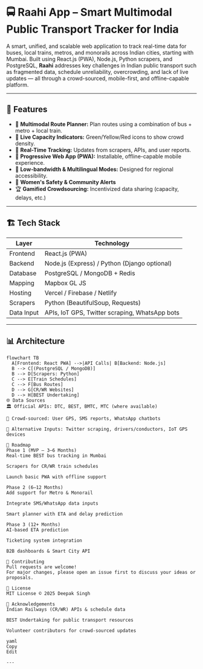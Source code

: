 # 🚍 Raahi App – Smart Multimodal Public Transport Tracker for India

A smart, unified, and scalable web application to track real-time data for buses, local trains, metros, and monorails across Indian cities, starting with Mumbai. Built using React.js (PWA), Node.js, Python scrapers, and PostgreSQL, **Raahi** addresses key challenges in Indian public transport such as fragmented data, schedule unreliability, overcrowding, and lack of live updates — all through a crowd-sourced, mobile-first, and offline-capable platform.

---

## 🌟 Features

- 🔁 **Multimodal Route Planner:** Plan routes using a combination of bus + metro + local train.
- 🚦 **Live Capacity Indicators:** Green/Yellow/Red icons to show crowd density.
- 📡 **Real-Time Tracking:** Updates from scrapers, APIs, and user reports.
- 📱 **Progressive Web App (PWA):** Installable, offline-capable mobile experience.
- 📶 **Low-bandwidth & Multilingual Modes:** Designed for regional accessibility.
- 🧭 **Women's Safety & Community Alerts**
- 🏆 **Gamified Crowdsourcing:** Incentivized data sharing (capacity, delays, etc.)

---

## 🏗️ Tech Stack

| Layer     | Technology                                |
|-----------|--------------------------------------------|
| Frontend  | React.js (PWA)                            |
| Backend   | Node.js (Express) / Python (Django optional) |
| Database  | PostgreSQL / MongoDB + Redis              |
| Mapping   | Mapbox GL JS                              |
| Hosting   | Vercel / Firebase / Netlify               |
| Scrapers  | Python (BeautifulSoup, Requests)          |
| Data Input| APIs, IoT GPS, Twitter scraping, WhatsApp bots |

---

## 📊 Architecture

```mermaid
flowchart TB
  A[Frontend: React PWA] -->|API Calls| B[Backend: Node.js]
  B --> C[(PostgreSQL / MongoDB)]
  B --> D[Scrapers: Python]
  C --> E[Train Schedules]
  C --> F[Bus Routes]
  D --> G[CR/WR Websites]
  D --> H[BEST Undertaking]
🌐 Data Sources
🏛️ Official APIs: DTC, BEST, BMTC, MTC (where available)

👥 Crowd-sourced: User GPS, SMS reports, WhatsApp chatbots

📡 Alternative Inputs: Twitter scraping, drivers/conductors, IoT GPS devices

🚀 Roadmap
Phase 1 (MVP – 3–6 Months)
Real-time BEST bus tracking in Mumbai

Scrapers for CR/WR train schedules

Launch basic PWA with offline support

Phase 2 (6–12 Months)
Add support for Metro & Monorail

Integrate SMS/WhatsApp data inputs

Smart planner with ETA and delay prediction

Phase 3 (12+ Months)
AI-based ETA prediction

Ticketing system integration

B2B dashboards & Smart City API

🤝 Contributing
Pull requests are welcome!
For major changes, please open an issue first to discuss your ideas or proposals.

📄 License
MIT License © 2025 Deepak Singh

🙌 Acknowledgements
Indian Railways (CR/WR) APIs & schedule data

BEST Undertaking for public transport resources

Volunteer contributors for crowd-sourced updates

yaml
Copy
Edit

---
